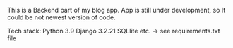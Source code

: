 This is a Backend part of my blog app. App is still under development, so It could be not newest version of code.

Tech stack:
Python 3.9
Django 3.2.21
SQLlite etc. -> see requirements.txt file
